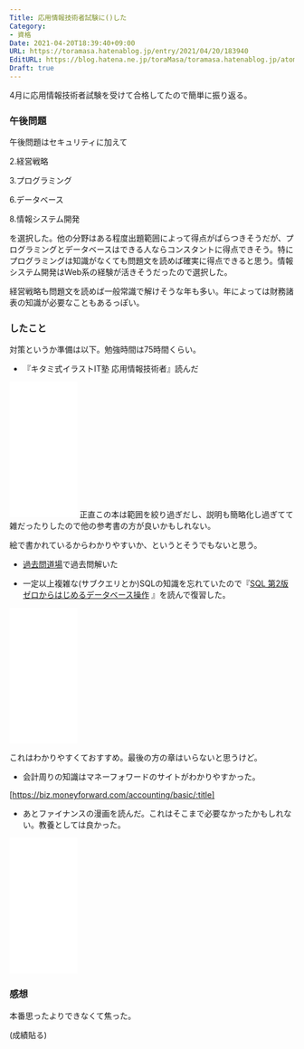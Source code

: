 ```yaml
---
Title: 応用情報技術者試験に()した
Category:
- 資格
Date: 2021-04-20T18:39:40+09:00
URL: https://toramasa.hatenablog.jp/entry/2021/04/20/183940
EditURL: https://blog.hatena.ne.jp/toraMasa/toramasa.hatenablog.jp/atom/entry/26006613718611037
Draft: true
---
```


4月に応用情報技術者試験を受けて合格してたので簡単に振り返る。

### 午後問題
午後問題はセキュリティに加えて

2.経営戦略

3.プログラミング

6.データベース

8.情報システム開発

を選択した。他の分野はある程度出題範囲によって得点がばらつきそうだが、プログラミングとデータベースはできる人ならコンスタントに得点できそう。特にプログラミングは知識がなくても問題文を読めば確実に得点できると思う。情報システム開発はWeb系の経験が活きそうだったので選択した。

経営戦略も問題文を読めば一般常識で解けそうな年も多い。年によっては財務諸表の知識が必要なこともあるっぽい。

### したこと
対策というか準備は以下。勉強時間は75時間くらい。

- 『キタミ式イラストIT塾 応用情報技術者』読んだ
<iframe style="width:120px;height:240px;" marginwidth="0" marginheight="0" scrolling="no" frameborder="0" src="//rcm-fe.amazon-adsystem.com/e/cm?lt1=_blank&bc1=000000&IS2=1&bg1=FFFFFF&fc1=000000&lc1=0000FF&t=toramasa0b-22&language=ja_JP&o=9&p=8&l=as4&m=amazon&f=ifr&ref=as_ss_li_til&asins=4297110237&linkId=da4c9eee6a1da5eb60b8cd3eda30ed3d"></iframe>
正直この本は範囲を絞り過ぎだし、説明も簡略化し過ぎてて雑だったりしたので他の参考書の方が良いかもしれない。

絵で書かれているからわかりやすいか、というとそうでもないと思う。

- [過去問道場](https://www.ap-siken.com/apkakomon.php)で過去問解いた

- 一定以上複雑な(サブクエリとか)SQLの知識を忘れていたので『[SQL 第2版 ゼロからはじめるデータベース操作](https://amzn.to/3n3wOIx) 』を読んで復習した。
<iframe style="width:120px;height:240px;" marginwidth="0" marginheight="0" scrolling="no" frameborder="0" src="//rcm-fe.amazon-adsystem.com/e/cm?lt1=_blank&bc1=000000&IS2=1&bg1=FFFFFF&fc1=000000&lc1=0000FF&t=toramasa0b-22&language=ja_JP&o=9&p=8&l=as4&m=amazon&f=ifr&ref=as_ss_li_til&asins=B01HD5VWWO&linkId=d3852a5dc1ba6cb2393c51e7fe3601f7"></iframe>

これはわかりやすくておすすめ。最後の方の章はいらないと思うけど。

- 会計周りの知識はマネーフォワードのサイトがわかりやすかった。


[https://biz.moneyforward.com/accounting/basic/:title]


- あとファイナンスの漫画を読んだ。これはそこまで必要なかったかもしれない。教養としては良かった。
<iframe style="width:120px;height:240px;" marginwidth="0" marginheight="0" scrolling="no" frameborder="0" src="//rcm-fe.amazon-adsystem.com/e/cm?lt1=_blank&bc1=000000&IS2=1&bg1=FFFFFF&fc1=000000&lc1=0000FF&t=toramasa0b-22&language=ja_JP&o=9&p=8&l=as4&m=amazon&f=ifr&ref=as_ss_li_til&asins=B06XG18DK9&linkId=21dcc8b6ec8abad08b8346765655cc1e"></iframe>

### 感想
本番思ったよりできなくて焦った。

(成績貼る)
